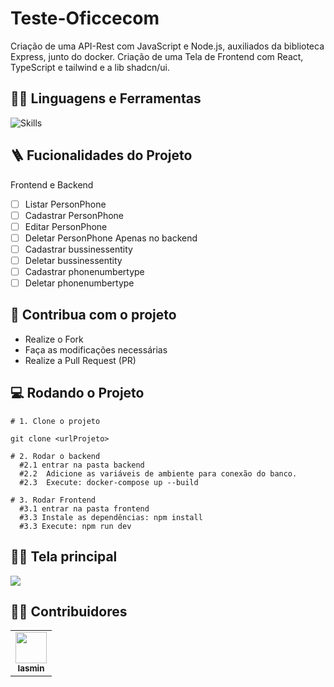 # Teste-Oficcecom
Criação de uma API-Rest com JavaScript e Node.js, auxiliados da biblioteca Express, junto do docker.
Criação de uma Tela de Frontend com React, TypeScript e tailwind e a lib shadcn/ui.

## :man_mechanic: Linguagens e Ferramentas

![Skills](https://skillicons.dev/icons?i=nodejs,js,express,react,typescript)

## :ladder: Fucionalidades do Projeto
Frontend e Backend
- [ ] Listar PersonPhone
- [ ] Cadastrar PersonPhone
- [ ] Editar PersonPhone
- [ ] Deletar PersonPhone
  Apenas no backend
- [ ] Cadastrar bussinessentity
- [ ] Deletar bussinessentity
- [ ] Cadastrar phonenumbertype
- [ ] Deletar phonenumbertype
  
## :triangular_flag_on_post: Contribua com o projeto

- Realize o Fork
- Faça as modificações necessárias
- Realize a Pull Request (PR)

## :computer: Rodando o Projeto

```shell
# 1. Clone o projeto

git clone <urlProjeto>

# 2. Rodar o backend
  #2.1 entrar na pasta backend
  #2.2  Adicione as variáveis de ambiente para conexão do banco.
  #2.3  Execute: docker-compose up --build

# 3. Rodar Frontend
  #3.1 entrar na pasta frontend
  #3.3 Instale as dependências: npm install
  #3.3 Execute: npm run dev

```

## :sassy_man: Tela principal
<img src="https://github.com/user-attachments/assets/d47dcd74-229b-4492-af0e-9428e9345b1d"/>

## :technologist: Contribuidores

<table>
  <tr>
    <td align="center"><a href="https://github.com/iasminsantosx"><img src="https://avatars.githubusercontent.com/iasminsantosx" width="50px;" alt=""/><br /><sub><b>Iasmin</b></sub></a><br /></td> 
  </tr>
</table>
